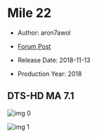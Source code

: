 # Mile 22

* Author: aron7awol

* [Forum Post](https://www.avsforum.com/threads/bass-eq-for-filtered-movies.2995212/post-57104318)

* Release Date: 2018-11-13
* Production Year: 2018

## DTS-HD MA 7.1

![img 0](https://i.imgur.com/SLIeSXH.jpg)

![img 1](https://i.imgur.com/AiQwAOF.jpg)

